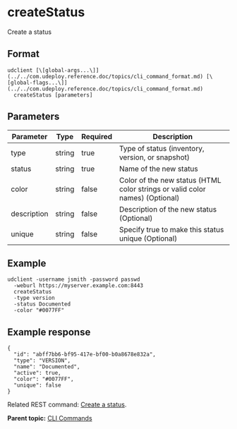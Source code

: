 # createStatus

Create a status

## Format

```
udclient [\[global-args...\]](../../com.udeploy.reference.doc/topics/cli_command_format.md) [\[global-flags...\]](../../com.udeploy.reference.doc/topics/cli_command_format.md)
  createStatus [parameters]
```

## Parameters

|Parameter|Type|Required|Description|
|---------|----|--------|-----------|
|type|string|true|Type of status \(inventory, version, or snapshot\)|
|status|string|true|Name of the new status|
|color|string|false|Color of the new status \(HTML color strings or valid color names\) \(Optional\)|
|description|string|false|Description of the new status \(Optional\)|
|unique|string|false|Specify true to make this status unique \(Optional\)|

## Example

```
udclient -username jsmith -password passwd 
  -weburl https://myserver.example.com:8443
  createStatus
  -type version
  -status Documented
  -color "#0077FF"
```

## Example response

```
{
  "id": "abff7bb6-bf95-417e-bf00-b0a8678e832a",
  "type": "VERSION",
  "name": "Documented",
  "active": true,
  "color": "#0077FF",
  "unique": false
}
```

Related REST command: [Create a status](rest_cli_status_createstatus_post.md).

**Parent topic:** [CLI Commands](../../com.udeploy.reference.doc/topics/cli_commands.md)

